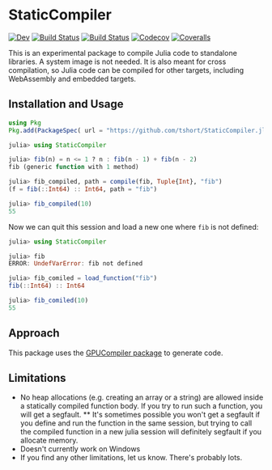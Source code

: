 # StaticCompiler

[![Dev](https://img.shields.io/badge/docs-dev-blue.svg)](https://tshort.github.io/StaticCompiler.jl/dev)
[![Build Status](https://travis-ci.com/tshort/StaticCompiler.jl.svg?branch=master)](https://travis-ci.com/tshort/StaticCompiler.jl)
[![Build Status](https://ci.appveyor.com/api/projects/status/github/tshort/StaticCompiler.jl?svg=true)](https://ci.appveyor.com/project/tshort/StaticCompiler-jl)
[![Codecov](https://codecov.io/gh/tshort/StaticCompiler.jl/branch/master/graph/badge.svg)](https://codecov.io/gh/tshort/StaticCompiler.jl)
[![Coveralls](https://coveralls.io/repos/github/tshort/StaticCompiler.jl/badge.svg?branch=master)](https://coveralls.io/github/tshort/StaticCompiler.jl?branch=master)

This is an experimental package to compile Julia code to standalone libraries. A system image is not needed. It is also meant for cross compilation, so Julia code can be compiled for other targets, including WebAssembly and embedded targets.

## Installation and Usage

```julia
using Pkg
Pkg.add(PackageSpec( url = "https://github.com/tshort/StaticCompiler.jl", rev = "master"))
```

```julia
julia> using StaticCompiler

julia> fib(n) = n <= 1 ? n : fib(n - 1) + fib(n - 2)
fib (generic function with 1 method)

julia> fib_compiled, path = compile(fib, Tuple{Int}, "fib")
(f = fib(::Int64) :: Int64, path = "fib")

julia> fib_compiled(10)
55
```
Now we can quit this session and load a new one where `fib` is not defined:
```julia
julia> using StaticCompiler

julia> fib
ERROR: UndefVarError: fib not defined

julia> fib_comiled = load_function("fib")
fib(::Int64) :: Int64

julia> fib_comiled(10)
55
```

## Approach

This package uses the [GPUCompiler package](https://github.com/JuliaGPU/GPUCompiler.jl) to generate code.

## Limitations 

* No heap allocations (e.g. creating an array or a string) are allowed inside a statically compiled function body. If you try to run such a function, you will get a segfault.
**  It's sometimes possible you won't get a segfault if you define and run the function in the same session, but trying to call the compiled function in a new julia session will definitely segfault if you allocate memory.
* Doesn't currently work on Windows
* If you find any other limitations, let us know. There's probably lots.
